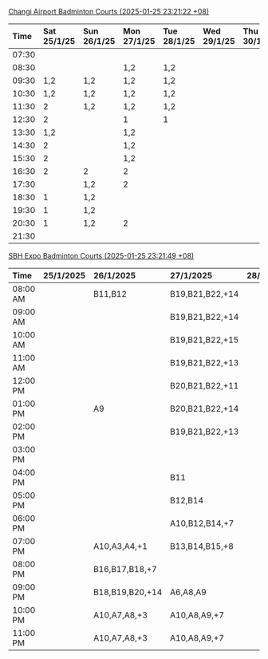 [Changi Airport Badminton Courts (2025-01-25 23:21:22 +08)](https://www.carc.org.sg/FacilityBooking.aspx)

| Time   | Sat 25/1/25   | Sun 26/1/25   | Mon 27/1/25   | Tue 28/1/25   | Wed 29/1/25   | Thu 30/1/25   | Fri 31/1/25   |
|:-------|:--------------|:--------------|:--------------|:--------------|:--------------|:--------------|:--------------|
| 07:30  |               |               |               |               |               |               |               |
| 08:30  |               |               | 1,2           | 1,2           |               |               | 1,2           |
| 09:30  | 1,2           | 1,2           | 1,2           | 1,2           |               |               | 1,2           |
| 10:30  | 1,2           | 1,2           | 1,2           | 1,2           |               |               | 1,2           |
| 11:30  | 2             | 1,2           | 1,2           | 1,2           |               |               | 1,2           |
| 12:30  | 2             |               | 1             | 1             |               |               | 1,2           |
| 13:30  | 1,2           |               | 1,2           |               |               |               | 1,2           |
| 14:30  | 2             |               | 1,2           |               |               |               | 1,2           |
| 15:30  | 2             |               | 1,2           |               |               |               | 1,2           |
| 16:30  | 2             | 2             | 2             |               |               |               | 1,2           |
| 17:30  |               | 1,2           | 2             |               |               |               | 2             |
| 18:30  | 1             | 1,2           |               |               |               |               | 1,2           |
| 19:30  | 1             | 1,2           |               |               |               |               | 1,2           |
| 20:30  | 1             | 1,2           | 2             |               |               |               | 1,2           |
| 21:30  |               |               |               |               |               |               |               |

[SBH Expo Badminton Courts (2025-01-25 23:21:49 +08)](https://singaporebadmintonhall.getomnify.com/widgets/O3MRKGBH359GA55KHMG1RD)

| Time     | 25/1/2025   | 26/1/2025       | 27/1/2025       | 28/1/2025   | 29/1/2025   | 30/1/2025       | 31/1/2025       |
|:---------|:------------|:----------------|:----------------|:------------|:------------|:----------------|:----------------|
| 08:00 AM |             | B11,B12         | B19,B21,B22,+14 |             |             |                 | B19,B21,B22,+15 |
| 09:00 AM |             |                 | B19,B21,B22,+14 |             |             |                 | B19,B21,B22,+15 |
| 10:00 AM |             |                 | B19,B21,B22,+15 |             |             |                 | B19,B20,B21,+15 |
| 11:00 AM |             |                 | B19,B21,B22,+13 |             |             |                 | B17,B20,B21,+14 |
| 12:00 PM |             |                 | B20,B21,B22,+11 |             |             |                 | B19,B21,B22,+19 |
| 01:00 PM |             | A9              | B20,B21,B22,+14 |             |             |                 | B19,B21,B22,+19 |
| 02:00 PM |             |                 | B19,B21,B22,+13 |             |             |                 | B19,B21,B22,+17 |
| 03:00 PM |             |                 |                 |             |             |                 | B19,B20,B21,+12 |
| 04:00 PM |             |                 | B11             |             |             | B15,B21,B22,+6  | A10,A9,B11,+6   |
| 05:00 PM |             |                 | B12,B14         |             |             | B15,B21,B22,+6  | A6,A7,A8,+3     |
| 06:00 PM |             |                 | A10,B12,B14,+7  |             |             | B20,B21,B22,+10 | A7,B21,B22,+2   |
| 07:00 PM |             | A10,A3,A4,+1    | B13,B14,B15,+8  |             |             | B19,B21,B22,+14 | A1,B21,B22      |
| 08:00 PM |             | B16,B17,B18,+7  |                 |             |             | B17,B18,B22,+10 | B19,B21,B22,+12 |
| 09:00 PM |             | B18,B19,B20,+14 | A6,A8,A9        |             |             | B17,B18,B22,+12 | B20,B21,B22,+11 |
| 10:00 PM |             | A10,A7,A8,+3    | A10,A8,A9,+7    |             |             |                 | B20,B21,B22,+17 |
| 11:00 PM |             | A10,A7,A8,+3    | A10,A8,A9,+7    |             |             |                 | B20,B21,B22,+18 |

